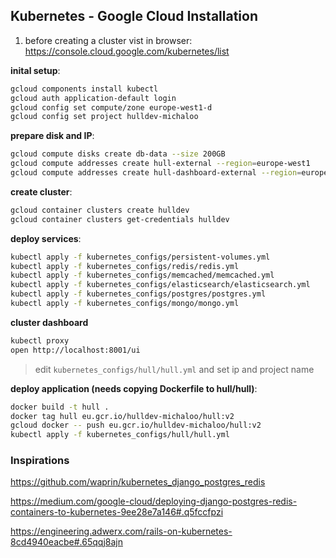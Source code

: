 ## Kubernetes - Google Cloud Installation

1. before creating a cluster vist in browser:
https://console.cloud.google.com/kubernetes/list

**inital setup**:

```sh
gcloud components install kubectl
gcloud auth application-default login
gcloud config set compute/zone europe-west1-d
gcloud config set project hulldev-michaloo
```


**prepare disk and IP**:
```sh
gcloud compute disks create db-data --size 200GB
gcloud compute addresses create hull-external --region=europe-west1
gcloud compute addresses create hull-dashboard-external --region=europe-west1
```

**create cluster**:

```sh
gcloud container clusters create hulldev
gcloud container clusters get-credentials hulldev
```

**deploy services**:
```sh
kubectl apply -f kubernetes_configs/persistent-volumes.yml
kubectl apply -f kubernetes_configs/redis/redis.yml
kubectl apply -f kubernetes_configs/memcached/memcached.yml
kubectl apply -f kubernetes_configs/elasticsearch/elasticsearch.yml
kubectl apply -f kubernetes_configs/postgres/postgres.yml
kubectl apply -f kubernetes_configs/mongo/mongo.yml
```

**cluster dashboard**
```sh
kubectl proxy
open http://localhost:8001/ui
```

> edit `kubernetes_configs/hull/hull.yml` and set ip and project name

**deploy application (needs copying Dockerfile to hull/hull)**:
```sh
docker build -t hull .
docker tag hull eu.gcr.io/hulldev-michaloo/hull:v2
gcloud docker -- push eu.gcr.io/hulldev-michaloo/hull:v2
kubectl apply -f kubernetes_configs/hull/hull.yml
```



### Inspirations

https://github.com/waprin/kubernetes_django_postgres_redis

https://medium.com/google-cloud/deploying-django-postgres-redis-containers-to-kubernetes-9ee28e7a146#.q5fccfpzi

https://engineering.adwerx.com/rails-on-kubernetes-8cd4940eacbe#.65qqj8ajn

